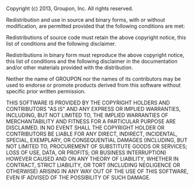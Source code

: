 Copyright (c) 2013, Groupon, Inc.
All rights reserved. 

Redistribution and use in source and binary forms, with or without
modification, are permitted provided that the following conditions
are met: 

Redistributions of source code must retain the above copyright notice,
this list of conditions and the following disclaimer. 

Redistributions in binary form must reproduce the above copyright
notice, this list of conditions and the following disclaimer in the
documentation and/or other materials provided with the distribution. 

Neither the name of GROUPON nor the names of its contributors may be
used to endorse or promote products derived from this software without
specific prior written permission. 

THIS SOFTWARE IS PROVIDED BY THE COPYRIGHT HOLDERS AND CONTRIBUTORS "AS
IS" AND ANY EXPRESS OR IMPLIED WARRANTIES, INCLUDING, BUT NOT LIMITED
TO, THE IMPLIED WARRANTIES OF MERCHANTABILITY AND FITNESS FOR A
PARTICULAR PURPOSE ARE DISCLAIMED. IN NO EVENT SHALL THE COPYRIGHT
HOLDER OR CONTRIBUTORS BE LIABLE FOR ANY DIRECT, INDIRECT, INCIDENTAL,
SPECIAL, EXEMPLARY, OR CONSEQUENTIAL DAMAGES (INCLUDING, BUT NOT LIMITED
TO, PROCUREMENT OF SUBSTITUTE GOODS OR SERVICES; LOSS OF USE, DATA, OR
PROFITS; OR BUSINESS INTERRUPTION) HOWEVER CAUSED AND ON ANY THEORY OF
LIABILITY, WHETHER IN CONTRACT, STRICT LIABILITY, OR TORT (INCLUDING
NEGLIGENCE OR OTHERWISE) ARISING IN ANY WAY OUT OF THE USE OF THIS
SOFTWARE, EVEN IF ADVISED OF THE POSSIBILITY OF SUCH DAMAGE.
